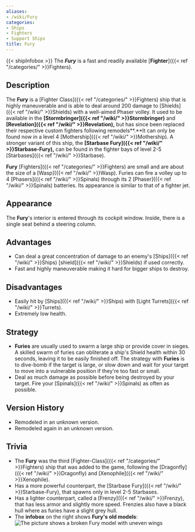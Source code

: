 ```yaml
---
aliases:
- /wiki/Fury
categories:
- Ships
- Fighters
- Support Ships
title: Fury
---
```


{{< shipInfobox >}} The **_Fury_** is a fast and readily available [**Fighter**]({{< ref "/categories/" >}}Fighters).

## Description

The **Fury** is a [Fighter Class]({{< ref "/categories/" >}}Fighters) ship that is highly maneuverable and is able to deal around 200 damage to [Shields]({{< ref "/wiki/" >}}Shields) with a well-aimed Phaser volley. It used to be available in the **[Stormbringer]({{< ref "/wiki/" >}}Stormbringer)** and **[Revelation]({{< ref "/wiki/" >}}Revelation),** but has since been replaced their respective custom fighters following remodels**.**It can only be found now in a level 4 [Mothership]({{< ref "/wiki/" >}}Mothership). A stronger variant of this ship, the **[Starbase Fury]({{< ref "/wiki/" >}}Starbase-Fury),** can be found in the fighter bays of level 2-5 [Starbases]({{< ref "/wiki/" >}}Starbase).

**Fury** [Fighters]({{< ref "/categories/" >}}Fighters) are small and are about the size of a [Wasp]({{< ref "/wiki/" >}}Wasp). Furies can fire a volley up to 4 [Phasers]({{< ref "/wiki/" >}}Spinals) through its 2 [Phaser]({{< ref "/wiki/" >}}Spinals) batteries. Its appearance is similar to that of a fighter jet.

## Appearance

The **Fury**'s interior is entered through its cockpit window. Inside, there is a single seat behind a steering column.

## Advantages

- Can deal a great concentration of damage to an enemy's [Ships]({{< ref "/wiki/" >}}Ships) [shield]({{< ref "/wiki/" >}}Shields) if used correctly.
- Fast and highly maneuverable making it hard for bigger ships to destroy.

## Disadvantages

- Easily hit by [Ships]({{< ref "/wiki/" >}}Ships) with [Light Turrets]({{< ref "/wiki/" >}}Turrets).
- Extremely low health.

## Strategy

- **Furies** are usually used to swarm a large ship or provide cover in sieges. A skilled swarm of furies can obliterate a ship's Shield health within 30 seconds, leaving it to be easily finished off. The strategy with **Furies** is to dive-bomb if the target is large, or slow down and wait for your target to move into a vulnerable position if they're too fast or small.
- Deal as much damage as possible before being destroyed by your target. Fire your [Spinals]({{< ref "/wiki/" >}}Spinals) as often as possible.

## Version History 

- Remodeled in an unknown version.
- Remodeled again in an unknown version.

## Trivia

- The **Fury** was the third [Fighter-Class]({{< ref "/categories/" >}}Fighters) ship that was added to the game, following the [Dragonfly]({{< ref "/wiki/" >}}Dragonfly) and [Xenophile]({{< ref "/wiki/" >}}Xenophile).
- Has a more powerful counterpart, the [Starbase Fury]({{< ref "/wiki/" >}}Starbase-Fury), that spawns only in level 2-5 Starbases.
- Has a lighter counterpart, called a [Frenzy]({{< ref "/wiki/" >}}Frenzy), that has less armor and slightly more speed. Frenzies also have a black hull where as furies have a slight grey hull.
- The **infobox** on the right shows **Fury's old models**:![The picture shows a broken Fury model
with uneven
wings](RobloxScreenShot20200629_224148646.png "The picture shows a broken Fury model with uneven wings")